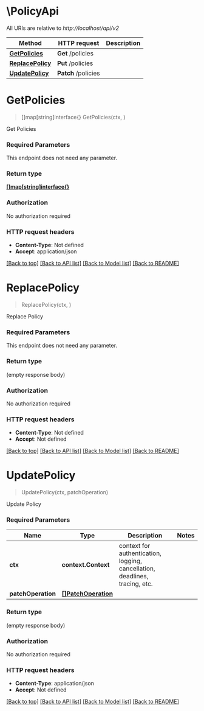 # \PolicyApi

All URIs are relative to *http://localhost/api/v2*

Method | HTTP request | Description
------------- | ------------- | -------------
[**GetPolicies**](PolicyApi.md#GetPolicies) | **Get** /policies | 
[**ReplacePolicy**](PolicyApi.md#ReplacePolicy) | **Put** /policies | 
[**UpdatePolicy**](PolicyApi.md#UpdatePolicy) | **Patch** /policies | 


# **GetPolicies**
> []map[string]interface{} GetPolicies(ctx, )


Get Policies

### Required Parameters
This endpoint does not need any parameter.

### Return type

[**[]map[string]interface{}**](map[string]interface{}.md)

### Authorization

No authorization required

### HTTP request headers

 - **Content-Type**: Not defined
 - **Accept**: application/json

[[Back to top]](#) [[Back to API list]](../README.md#documentation-for-api-endpoints) [[Back to Model list]](../README.md#documentation-for-models) [[Back to README]](../README.md)

# **ReplacePolicy**
> ReplacePolicy(ctx, )


Replace Policy

### Required Parameters
This endpoint does not need any parameter.

### Return type

 (empty response body)

### Authorization

No authorization required

### HTTP request headers

 - **Content-Type**: Not defined
 - **Accept**: Not defined

[[Back to top]](#) [[Back to API list]](../README.md#documentation-for-api-endpoints) [[Back to Model list]](../README.md#documentation-for-models) [[Back to README]](../README.md)

# **UpdatePolicy**
> UpdatePolicy(ctx, patchOperation)


Update Policy

### Required Parameters

Name | Type | Description  | Notes
------------- | ------------- | ------------- | -------------
 **ctx** | **context.Context** | context for authentication, logging, cancellation, deadlines, tracing, etc.
  **patchOperation** | [**[]PatchOperation**](array.md)|  | 

### Return type

 (empty response body)

### Authorization

No authorization required

### HTTP request headers

 - **Content-Type**: application/json
 - **Accept**: Not defined

[[Back to top]](#) [[Back to API list]](../README.md#documentation-for-api-endpoints) [[Back to Model list]](../README.md#documentation-for-models) [[Back to README]](../README.md)

